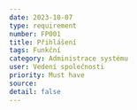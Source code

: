 ```yaml
---
date: 2023-10-07
type: requirement
number: FP001  
title: Přihlášení
tags: Funkční
category: Administrace systému
user: Vedení společnosti
priority: Must have
source: 
detail: false
---
```



